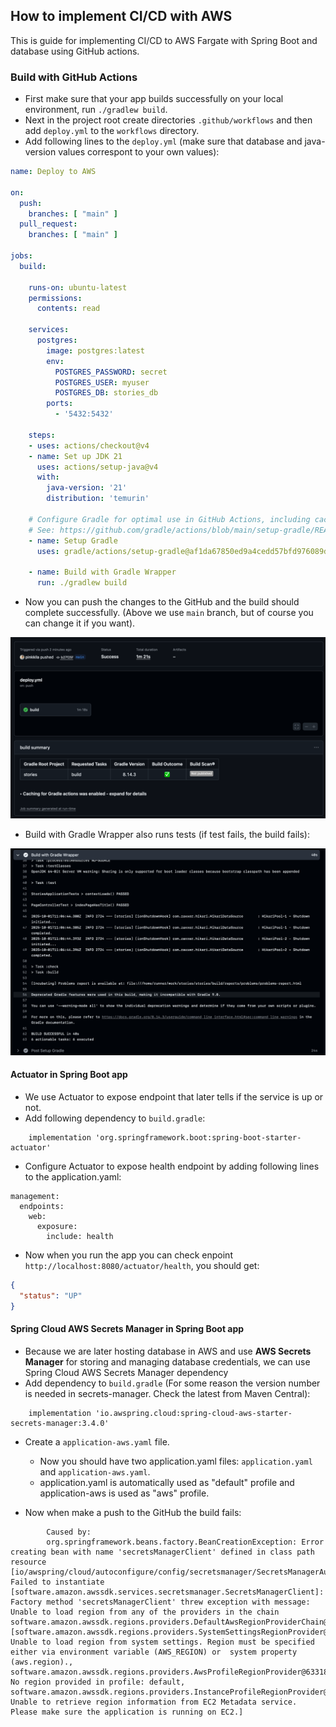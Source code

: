 ## How to implement CI/CD with AWS 

[//]: # (Todo: Write better info)
This is guide for implementing CI/CD to AWS Fargate with Spring Boot and database using GitHub actions.


### Build with GitHub Actions

- First make sure that your app builds successfully on your local environment, run `./gradlew build`.
- Next in the project root create directories `.github/workflows` and then add `deploy.yml` to the `workflows` directory. 
- Add following lines to the `deploy.yml` (make sure that database and java-version values correspont to your own values):
```yaml
name: Deploy to AWS

on:
  push:
    branches: [ "main" ]
  pull_request:
    branches: [ "main" ]

jobs:
  build:

    runs-on: ubuntu-latest
    permissions:
      contents: read

    services:
      postgres:
        image: postgres:latest
        env:
          POSTGRES_PASSWORD: secret
          POSTGRES_USER: myuser
          POSTGRES_DB: stories_db
        ports:
          - '5432:5432'

    steps:
    - uses: actions/checkout@v4
    - name: Set up JDK 21
      uses: actions/setup-java@v4
      with:
        java-version: '21'
        distribution: 'temurin'

    # Configure Gradle for optimal use in GitHub Actions, including caching of downloaded dependencies.
    # See: https://github.com/gradle/actions/blob/main/setup-gradle/README.md
    - name: Setup Gradle
      uses: gradle/actions/setup-gradle@af1da67850ed9a4cedd57bfd976089dd991e2582 # v4.0.0

    - name: Build with Gradle Wrapper
      run: ./gradlew build
```

- Now you can push the changes to the GitHub and the build should complete successfully. (Above we use `main` branch, but of course you can change it if you want).

![img.png](cicd-guide-img/img1.png)

- Build with Gradle Wrapper also runs tests (if test fails, the build fails):

![img.png](cicd-guide-img/img2.png)






#### Actuator in Spring Boot app

- We use Actuator to expose endpoint that later tells if the service is up or not.
- Add following dependency to `build.gradle`:
```
    implementation 'org.springframework.boot:spring-boot-starter-actuator' 
```
- Configure Actuator to expose health endpoint by adding following lines to the application.yaml:
```
management:
  endpoints:
    web:
      exposure:
        include: health
```
- Now when you run the app you can check enpoint `http://localhost:8080/actuator/health`, you should get:
```json
{
  "status": "UP"
}
```


#### Spring Cloud AWS Secrets Manager in Spring Boot app

- Because we are later hosting database in AWS and use **AWS Secrets Manager** for storing and managing database credentials, we can use Spring Cloud AWS Secrets Manager dependency
- Add dependency to `build.gradle` (For some reason the version number is needed in secrets-manager. Check the latest from Maven Central):
```
    implementation 'io.awspring.cloud:spring-cloud-aws-starter-secrets-manager:3.4.0'
```
- Create a `application-aws.yaml` file. 
  - Now you should have two application.yaml files: `application.yaml` and `application-aws.yaml`. 
  - application.yaml is automatically used as "default" profile and application-aws is used as "aws" profile.

- Now when make a push to the GitHub the build fails:
```
        Caused by:
        org.springframework.beans.factory.BeanCreationException: Error creating bean with name 'secretsManagerClient' defined in class path resource [io/awspring/cloud/autoconfigure/config/secretsmanager/SecretsManagerAutoConfiguration.class]: Failed to instantiate [software.amazon.awssdk.services.secretsmanager.SecretsManagerClient]: Factory method 'secretsManagerClient' threw exception with message: Unable to load region from any of the providers in the chain software.amazon.awssdk.regions.providers.DefaultAwsRegionProviderChain@1e295f7f: [software.amazon.awssdk.regions.providers.SystemSettingsRegionProvider@713497cd: Unable to load region from system settings. Region must be specified either via environment variable (AWS_REGION) or  system property (aws.region)., software.amazon.awssdk.regions.providers.AwsProfileRegionProvider@63318b56: No region provided in profile: default, software.amazon.awssdk.regions.providers.InstanceProfileRegionProvider@19e5e110: Unable to retrieve region information from EC2 Metadata service. Please make sure the application is running on EC2.]
```




